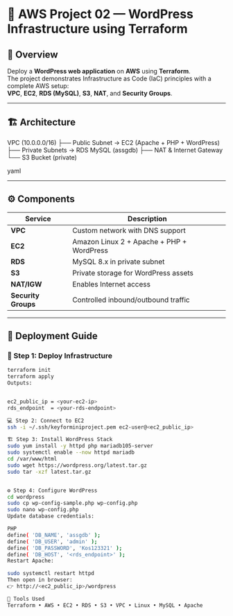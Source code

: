 # 🚀 AWS Project 02 — WordPress Infrastructure using Terraform  

## 🌱 Overview  
Deploy a **WordPress web application** on **AWS** using **Terraform**.  
The project demonstrates Infrastructure as Code (IaC) principles with a complete AWS setup:  
**VPC**, **EC2**, **RDS (MySQL)**, **S3**, **NAT**, and **Security Groups**.

---

## 🏗️ Architecture  
VPC (10.0.0.0/16)
├── Public Subnet → EC2 (Apache + PHP + WordPress)
├── Private Subnets → RDS MySQL (assgdb)
├── NAT & Internet Gateway
└── S3 Bucket (private)

yaml


---

## ⚙️ Components  
| Service | Description |
|----------|-------------|
| **VPC** | Custom network with DNS support |
| **EC2** | Amazon Linux 2 + Apache + PHP + WordPress |
| **RDS** | MySQL 8.x in private subnet |
| **S3** | Private storage for WordPress assets |
| **NAT/IGW** | Enables Internet access |
| **Security Groups** | Controlled inbound/outbound traffic |

---

## 🚀 Deployment Guide  

### 🧩 Step 1: Deploy Infrastructure
```bash
terraform init
terraform apply
Outputs:


ec2_public_ip = <your-ec2-ip>
rds_endpoint  = <your-rds-endpoint>

💻 Step 2: Connect to EC2
ssh -i ~/.ssh/keyforminiproject.pem ec2-user@<ec2_public_ip>

🏗️ Step 3: Install WordPress Stack
sudo yum install -y httpd php mariadb105-server
sudo systemctl enable --now httpd mariadb
cd /var/www/html
sudo wget https://wordpress.org/latest.tar.gz
sudo tar -xzf latest.tar.gz


⚙️ Step 4: Configure WordPress
cd wordpress
sudo cp wp-config-sample.php wp-config.php
sudo nano wp-config.php
Update database credentials:

PHP
define( 'DB_NAME', 'assgdb' );
define( 'DB_USER', 'admin' );
define( 'DB_PASSWORD', 'Kos123321' );
define( 'DB_HOST', '<rds_endpoint>' );
Restart Apache:

sudo systemctl restart httpd
Then open in browser:
👉 http://<ec2_public_ip>/wordpress

🧰 Tools Used
Terraform • AWS • EC2 • RDS • S3 • VPC • Linux • MySQL • Apache


